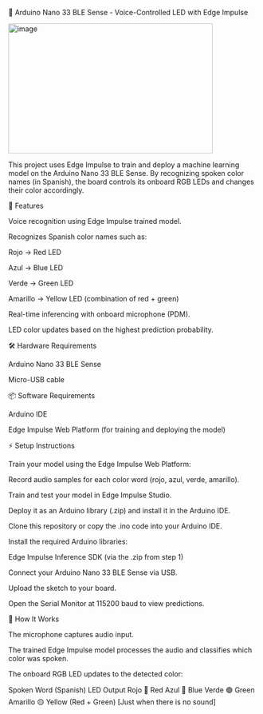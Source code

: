 🎤 Arduino Nano 33 BLE Sense - Voice-Controlled LED with Edge Impulse

<img width="410" height="260" alt="image" src="https://github.com/user-attachments/assets/32add870-18a0-4b51-a934-33752d2ab136" />


This project uses Edge Impulse to train and deploy a machine learning model on the Arduino Nano 33 BLE Sense.
By recognizing spoken color names (in Spanish), the board controls its onboard RGB LEDs and changes their color accordingly.

🚀 Features

Voice recognition using Edge Impulse trained model.

Recognizes Spanish color names such as:

Rojo → Red LED

Azul → Blue LED

Verde → Green LED

Amarillo → Yellow LED (combination of red + green)

Real-time inferencing with onboard microphone (PDM).

LED color updates based on the highest prediction probability.

🛠️ Hardware Requirements

Arduino Nano 33 BLE Sense

Micro-USB cable

📦 Software Requirements

Arduino IDE

Edge Impulse Web Platform (for training and deploying the model)

⚡ Setup Instructions

Train your model using the Edge Impulse Web Platform:

Record audio samples for each color word (rojo, azul, verde, amarillo).

Train and test your model in Edge Impulse Studio.

Deploy it as an Arduino library (.zip) and install it in the Arduino IDE.

Clone this repository or copy the .ino code into your Arduino IDE.

Install the required Arduino libraries:

Edge Impulse Inference SDK (via the .zip from step 1)

Connect your Arduino Nano 33 BLE Sense via USB.

Upload the sketch to your board.

Open the Serial Monitor at 115200 baud to view predictions.

🎨 How It Works

The microphone captures audio input.

The trained Edge Impulse model processes the audio and classifies which color was spoken.

The onboard RGB LED updates to the detected color:

Spoken Word (Spanish)	LED Output
Rojo	🔴 Red
Azul	🔵 Blue
Verde	🟢 Green
Amarillo	🟡 Yellow (Red + Green) [Just when there is no sound]
